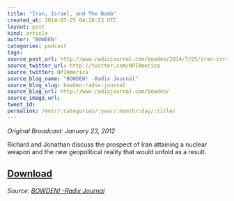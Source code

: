 ```yaml
---
title: "Iran, Israel, and The Bomb"
created_at: 2014-07-25 04:28:23 UTC
layout: post
kind: article
author: "BOWDEN"
categories: podcast
tags: 
source_post_url: http://www.radixjournal.com/bowden/2014/7/25/iran-israel-and-the-bomb
source_twitter_url: http://twitter.com/NPIAmerica
source_twitter: NPIAmerica
source_blog_name: "BOWDEN! -Radix Journal"
source_blog_slug: bowden-radix-journal
source_blog_url: http://www.radixjournal.com/bowden/
source_image_url: 
tweet_id:
permalink: /mntr/:categories/:year/:month/:day/:title/
---
```

<p><em>Original Broadcast: January 23, 2012</em>  </p>

<p>Richard and Jonathan discuss the prospect of Iran attaining a nuclear weapon and the new geopolitical reality that would unfold as a result.</p>



<h2><a href="https://soundcloud.com/radixjournal/iran-israel-and-the-bomb">Download</a></h2><div class="">
    <i>Source: <a href="http://www.radixjournal.com/bowden/">BOWDEN! -Radix Journal</a></i>
</div>

